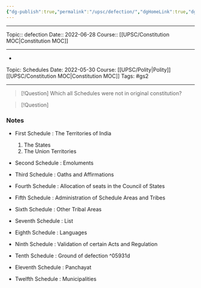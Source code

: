 ```yaml
---
{"dg-publish":true,"permalink":"/upsc/defection/","dgHomeLink":true,"dgPassFrontmatter":false}
---
```


----
Topic:: defection
Date:: 2022-06-28
Course:: [[UPSC/Constitution MOC|Constitution MOC]] 

----
- 
<div class="transclusion internal-embed is-loaded"><div class="markdown-embed">

<div class="markdown-embed-title">



</div>


Topic: Schedules
Date: 2022-05-30
Course: [[UPSC/Polity|Polity]] [[UPSC/Constitution MOC|Constitution MOC]]
Tags: #gs2

---

> [!Question] Which all Schedules were not in original constitution? 


> [!Question]

### Notes
- First Schedule : The Territories of India
	1. The States
	2. The Union Territories

- Second Schedule : Emoluments 

- Third Schedule : Oaths and Affirmations

- Fourth Schedule : Allocation of seats in the Council of States

- Fifth Schedule : Administration of Schedule Areas and Tribes

- Sixth Schedule : Other Tribal Areas

- Seventh Schedule : List 

- Eighth Schedule : Languages 

- Ninth Schedule : Validation of certain Acts and Regulation

- Tenth Schedule : Ground of defection 
 ^05931d
- Eleventh Schedule : Panchayat

- Twelfth Schedule : Municipalities 







</div></div>



